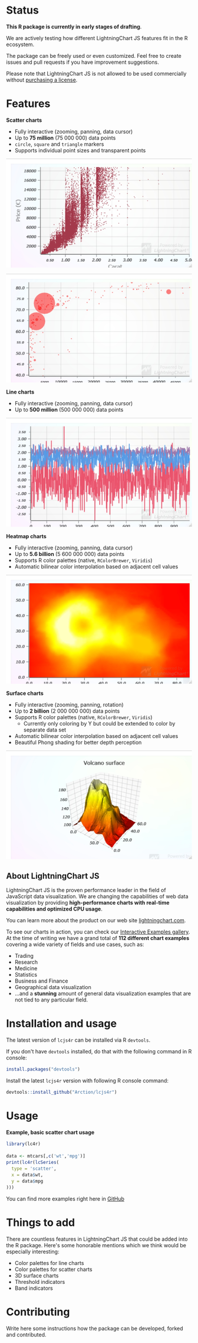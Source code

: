 # Status

**This R package is currently in early stages of drafting**.

We are actively testing how different LightningChart JS features fit in the R ecosystem.

The package can be freely used or even customized. Feel free to create issues and pull requests if you have improvement suggestions.

Please note that LightningChart JS is not allowed to be used commercially without [purchasing a license](https://www.arction.com/lightningchart-js-pricing/).

# Features

**Scatter charts**

- Fully interactive (zooming, panning, data cursor)
- Up to **75 million** (75 000 000) data points
- `circle`, `square` and `triangle` markers
- Supports individual point sizes and transparent points

![Interactive R Scatter Chart](./screenshots/scatter.jpeg)

![Interactive R Bubble Chart](./screenshots/bubble.jpeg)

**Line charts**

- Fully interactive (zooming, panning, data cursor)
- Up to **500 million** (500 000 000) data points

![Interactive R Line Chart](./screenshots/line.jpeg)

**Heatmap charts**

- Fully interactive (zooming, panning, data cursor)
- Up to **5.6 billion** (5 600 000 000) data points
- Supports R color palettes (native, `RColorBrewer`, `Viridis`)
- Automatic bilinear color interpolation based on adjacent cell values

![Interactive R Heatmap Chart](./screenshots/heatmap.jpeg)

**Surface charts**

- Fully interactive (zooming, panning, rotation)
- Up to **2 billion** (2 000 000 000) data points
- Supports R color palettes (native, `RColorBrewer`, `Viridis`)
  - Currently only coloring by Y but could be extended to color by separate data set
- Automatic bilinear color interpolation based on adjacent cell values
- Beautiful Phong shading for better depth perception

![Interactive R Surface Chart](./screenshots/surface.jpeg)

## About LightningChart JS

LightningChart JS is the proven performance leader in the field of JavaScript data visualization. We are changing the capabilities of web data visualization by providing **high-performance charts with real-time capabilities and optimized CPU usage**.

You can learn more about the product on our web site [lightningchart.com](https://www.arction.com/lightningchart-js/).

To see our charts in action, you can check our [Interactive Examples gallery](https://www.arction.com/lightningchart-js-interactive-examples/). At the time of writing we have a grand total of **112 different chart examples** covering a wide variety of fields and use cases, such as:

- Trading
- Research
- Medicine
- Statistics
- Business and Finance
- Geographical data visualization
- ...and a **stunning** amount of general data visualization examples that are not tied to any particular field.

# Installation and usage

The latest version of `lcjs4r` can be installed via R `devtools`.

If you don't have `devtools` installed, do that with the following command in R console:

```r
install.packages("devtools")
```

Install the latest `lcjs4r` version with following R console command:

```r
devtools::install_github("Arction/lcjs4r")
```

# Usage

**Example, basic scatter chart usage**

```r
library(lc4r)

data <- mtcars[,c('wt','mpg')]
print(lc4r(lcSeries(
  type = 'scatter',
  x = data$wt,
  y = data$mpg
)))
```

You can find more examples right here in [GitHub](./examples)

# Things to add

There are countless features in LightningChart JS that could be added into the R package. Here's some honorable mentions which we think would be especially interesting:

- Color palettes for line charts
- Color palettes for scatter charts
- 3D surface charts
- Threshold indicators
- Band indicators

# Contributing

Write here some instructions how the package can be developed, forked and contributed.
